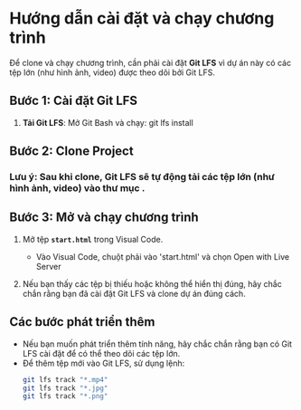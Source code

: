 
# Hướng dẫn cài đặt và chạy chương trình

Để clone và chạy chương trình, cần phải cài đặt **Git LFS** vì dự án này có các tệp lớn (như hình ảnh, video) được theo dõi bởi Git LFS.

## Bước 1: Cài đặt Git LFS

1. **Tải Git LFS**:
  Mở Git Bash và chạy:
  git lfs install

## Bước 2: Clone Project


### Lưu ý: Sau khi clone, Git LFS sẽ tự động tải các tệp lớn (như hình ảnh, video) vào thư mục .

## Bước 3: Mở và chạy chương trình

1. Mở tệp **`start.html`** trong Visual Code.
   - Vào Visual Code, chuột phải vào 'start.html' và chọn  Open with Live Server

2. Nếu bạn thấy các tệp bị thiếu hoặc không thể hiển thị đúng, hãy chắc chắn rằng bạn đã cài đặt Git LFS và clone dự án đúng cách.

## Các bước phát triển thêm

- Nếu bạn muốn phát triển thêm tính năng, hãy chắc chắn rằng bạn có Git LFS cài đặt để có thể theo dõi các tệp lớn.
- Để thêm tệp mới vào Git LFS, sử dụng lệnh:
  ```bash
  git lfs track "*.mp4"
  git lfs track "*.jpg"
  git lfs track "*.png"
  ```

